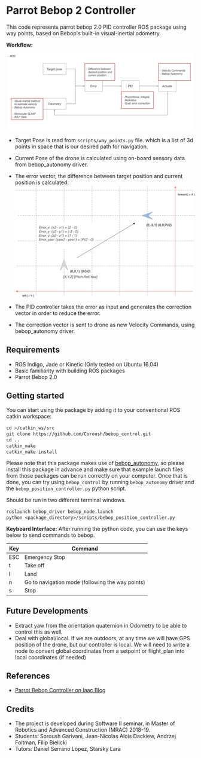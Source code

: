 # Parrot Bebop 2 Controller

This code represents parrot bebop 2.0 PID controller ROS package using way points, based on Bebop's built-in visual-inertial odometry.

__Workflow:__

![workflow](doc/workflow.jpg)
- Target Pose is read from `scripts/way_points.py` file. which is a list of 3d points in space that is our desired path for navigation.
- Current Pose of the drone is calculated using on-board sensory data from bebop_autonomy driver.
- The error vector, the difference between target position and current position is calculated:
![error](doc/error.jpg)

- The PID controller takes the error as input and generates the correction vector in order to reduce the error.
- The correction vector is sent to drone as new Velocity Commands, using bebop_autonomy driver.



## Requirements
* ROS Indigo, Jade or Kinetic (Only tested on Ubuntu 16.04)
* Basic familiarity with building ROS packages
* Parrot Bebop 2.0




## Getting started
You can start using the package by adding it to your conventional ROS catkin workspace:

```
cd ~/catkin_ws/src
git clone https://github.com/Coroush/bebop_control.git
cd ..
catkin_make
catkin_make install
```
Please note that this package makes use of [bebop_autonomy](http://wiki.ros.org/bebop_autonomy), so please install this package in advance and make sure that example launch files from those packages can be run correctly on your computer. Once that is done, you can try using `bebop_control` by running `bebop_autonomy` driver and the `bebop_position_controller.py` python script.

Should be run in two different terminal windows.
```
roslaunch bebop_driver bebop_node.launch
python <package_directory>/scripts/bebop_position_controller.py
```

__Keyboard Interface:__
After running the python code, you can use the keys below to send commands to bebop.

| Key          |Command     |
| ------------- | -------------- |
| ESC  | Emergency Stop |
| t | Take off |
| l | Land |
| n | Go to navigation mode (following the way points) |
| s | Stop |

## Future Developments
- Extract yaw from the orientation quaternion in Odometry to be able to control this as well.
- Deal with global/local. If we are outdoors, at any time we will have GPS position of the drone, but our controller is local. We will need to write a node to convert global coordinates from a setpoint or flight_plan into local coordinates (if needed)

## References
- [Parrot Bebop Controller on Iaac Blog](http://www.iaacblog.com/programs/parrot-bebop-controller/)


## Credits
- The project is developed during Software II seminar, in Master of Robotics and Advanced Construction (MRAC) 2018-19.
- Students: Soroush Garivani, Jean-Nicolas Alois Dackiew, Andrzej Foltman, Filip Bielicki
- Tutors: Daniel Serrano Lopez, Starsky Lara
